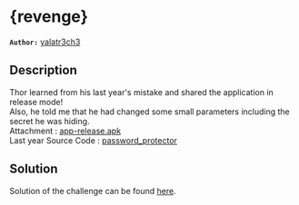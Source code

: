 # {revenge}

**`Author:`** [yalatr3ch3](https://github.com/Yassine-Latreche)

## Description

Thor learned from his last year's mistake and shared the application in release mode!  
Also, he told me that he had changed some small parameters including the secret he was hiding.  
Attachment : [app-release.apk](https://drive.google.com/file/d/1Dj4_HuxX4XynXbgyx0smMuqQwHr3rH2b/view?usp=share_link)   
Last year Source Code : [password_protector](https://github.com/vvxhid/alphaCTF-2022/tree/main/reverse/password_protector/src/alphactf)   

## Solution

Solution of the challenge can be found [here](solution/).

